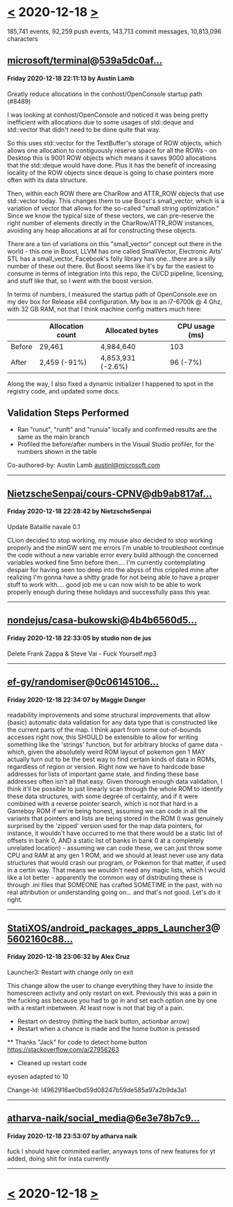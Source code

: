 # [<](2020-12-17.md) 2020-12-18 [>](2020-12-19.md)

185,741 events, 92,259 push events, 143,713 commit messages, 10,813,096 characters


## [microsoft/terminal](https://github.com/microsoft/terminal)@[539a5dc0af...](https://github.com/microsoft/terminal/commit/539a5dc0af26f072f6eac450d07d2d1243a34432)
#### Friday 2020-12-18 22:11:13 by Austin Lamb

Greatly reduce allocations in the conhost/OpenConsole startup path (#8489)

I was looking at conhost/OpenConsole and noticed it was being pretty
inefficient with allocations due to some usages of std::deque and
std::vector that didn't need to be done quite that way.

So this uses std::vector for the TextBuffer's storage of ROW objects,
which allows one allocation to contiguously reserve space for all the
ROWs - on Desktop this is 9001 ROW objects which means it saves 9000
allocations that the std::deque would have done.  Plus it has the
benefit of increasing locality of the ROW objects since deque is going
to chase pointers more often with its data structure.

Then, within each ROW there are CharRow and ATTR_ROW objects that use
std::vector today.  This changes them to use Boost's small_vector, which
is a variation of vector that allows for the so-called "small string
optimization."  Since we know the typical size of these vectors, we can
pre-reserve the right number of elements directly in the
CharRow/ATTR_ROW instances, avoiding any heap allocations at all for
constructing these objects.

There are a ton of variations on this "small_vector" concept out there
in the world - this one in Boost, LLVM has one called SmallVector,
Electronic Arts' STL has a small_vector, Facebook's folly library has
one...there are a silly number of these out there.  But Boost seems like
it's by far the easiest to consume in terms of integration into this
repo, the CI/CD pipeline, licensing, and stuff like that, so I went with
the boost version.

In terms of numbers, I measured the startup path of OpenConsole.exe on
my dev box for Release x64 configuration.  My box is an i7-6700k @ 4
Ghz, with 32 GB RAM, not that I think machine config matters much here:

|        | Allocation count    | Allocated bytes    | CPU usage (ms) |
| ------ | ------------------- | ------------------ | -------------- |
| Before | 29,461              | 4,984,640          | 103            |
| After  | 2,459 (-91%)        | 4,853,931 (-2.6%)  | 96 (-7%)       |

Along the way, I also fixed a dynamic initializer I happened to spot in
the registry code, and updated some docs.

## Validation Steps Performed
- Ran "runut", "runft" and "runuia" locally and confirmed results are
  the same as the main branch
- Profiled the before/after numbers in the Visual Studio profiler, for
  the numbers shown in the table

Co-authored-by: Austin Lamb <austinl@microsoft.com>

---
## [NietzscheSenpai/cours-CPNV](https://github.com/NietzscheSenpai/cours-CPNV)@[db9ab817af...](https://github.com/NietzscheSenpai/cours-CPNV/commit/db9ab817af4e8560ac2614e0d4e9a8e0d79ffb63)
#### Friday 2020-12-18 22:28:42 by NietzscheSenpai

Update Bataille navale 0.1

CLion decided to stop working, my mouse also decided to stop working properly and the minGW sent me errors I'm unable to troubleshoot continue the code without a new variable error every build although the concerned variables worked fine 5mn before then.... I'm currently contemplating despair for having seen too deep into the abyss of this crippled mine after realizing I'm gonna have a shitty grade for not being able to have a proper stuff to work with.... good job me u can now wish to be able to work properly enough during these holidays and successfully pass this year.

---
## [nondejus/casa-bukowski](https://github.com/nondejus/casa-bukowski)@[4b4b6560d5...](https://github.com/nondejus/casa-bukowski/commit/4b4b6560d5f1fdc5485656dbf91b4dee66141124)
#### Friday 2020-12-18 22:33:05 by studio non de jus

Delete Frank Zappa & Steve Vai - Fuck Yourself.mp3

---
## [ef-gy/randomiser](https://github.com/ef-gy/randomiser)@[0c06145106...](https://github.com/ef-gy/randomiser/commit/0c06145106ca6c4b41243cddeee74a2c75d16236)
#### Friday 2020-12-18 22:34:07 by Maggie Danger

readability improvements and some structural improvements that allow (basic) automatic data validation for any data type that is constructed like the current parts of the map. I think apart from some out-of-bounds accesses right now, this SHOULD be extensible to allow for writing something like the 'strings' function, but for arbitrary blocks of game data - which, given the absolutely weird ROM layout of pokemon gen 1 MAY actually turn out to be the best way to find certain kinds of data in ROMs, regardless of region or version. Right now we have to hardcode base addresses for lists of important game state, and finding these base addresses often isn't all that easy. Given thorough enough data validation, I think it'll be possible to just linearly scan through the whole ROM to identify these data structures, with some degree of certainty, and if it were combined with a reverse pointer search, which is not that hard in a Gameboy ROM if we're being honest, assuming we can code in all the variants that pointers and lists are being stored in the ROM (I was genuinely surprised by the 'zipped' version used for the map data pointers, for instance, it wouldn't have occurred to me that there would be a static list of offsets in bank 0, AND a static list of banks in bank 0 at a completely unrelated location) - assuming we can code these, we can just throw some CPU and RAM at any gen 1 ROM, and we should at least never use any data structures that would crash our program, or Pokemon for that matter, if used in a certin way. That means we wouldn't need any magic lists, which I would like a lot better - apparently the common way of distributing these is through .ini files that SOMEONE has crafted SOMETIME in the past, with no real attribution or understanding going on... and that's not good. Let's do it right.

---
## [StatiXOS/android_packages_apps_Launcher3](https://github.com/StatiXOS/android_packages_apps_Launcher3)@[5602160c88...](https://github.com/StatiXOS/android_packages_apps_Launcher3/commit/5602160c88f5155a74ebb53cc13cf5bd5615ebf1)
#### Friday 2020-12-18 23:06:32 by Alex Cruz

Launcher3: Restart with change only on exit

This change allow the user to change everything they have to inside the
homescreen activity and only restart on exit. Previously this was a pain
in the fucking ass because you had to go in and set each option one by one
with a restart inbetween. At least now is not that big of a pain.

- Restart on destroy (hitting the back button, actionbar arrow)
- Restart when a chance is made and the home button is pressed

** Thanks "Jack" for code to detect home button
https://stackoverflow.com/a/27956263

- Cleaned up restart code

eyosen adapted to 10

Change-Id: I4962916ae0bd59d08247b59de585a97a2b9da3a1

---
## [atharva-naik/social_media](https://github.com/atharva-naik/social_media)@[6e3e78b7c9...](https://github.com/atharva-naik/social_media/commit/6e3e78b7c9405febf98b652d80ca44071557236d)
#### Friday 2020-12-18 23:53:07 by atharva naik

fuck I should have commited earlier, anyways tons of new features for yt added, doing shit for insta currently

---

# [<](2020-12-17.md) 2020-12-18 [>](2020-12-19.md)

